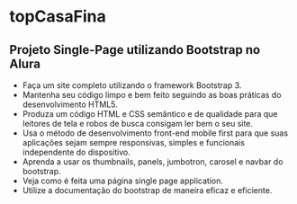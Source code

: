 # topCasaFina
## Projeto Single-Page utilizando Bootstrap no Alura
- Faça um site completo utilizando o framework Bootstrap 3.
- Mantenha seu código limpo e bem feito seguindo as boas práticas do desenvolvimento HTML5.
- Produza um código HTML e CSS semântico e de qualidade para que leitores de tela e robos de busca consigam ler bem o seu site.
- Usa o método de desenvolvimento front-end mobile first para que suas aplicações sejam sempre responsivas, simples e funcionais independente do dispositivo.
- Aprenda a usar os thumbnails, panels, jumbotron, carosel e navbar do bootstrap.
- Veja como é feita uma página single page application.
- Utilize a documentação do bootstrap de maneira eficaz e eficiente.
